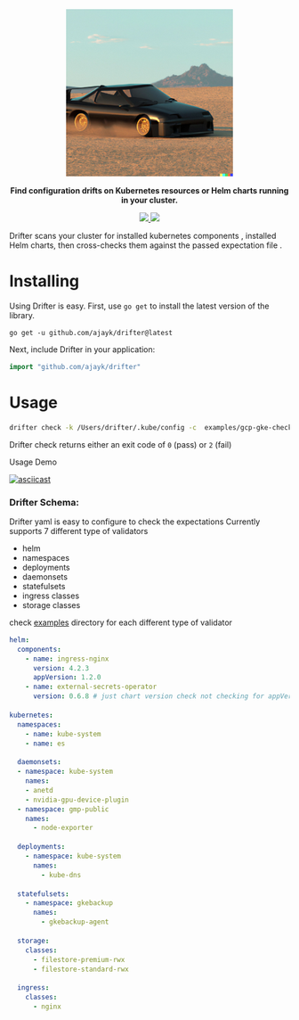 <div align="center" class="no-border">
  <img src="/img/drift.jpg" alt="Drift" width="300" height="300"/>
  <br>

<b>Find configuration drifts on Kubernetes resources or Helm charts running in your cluster.</b>

  <a href="https://github.com/ajayk/drifter/releases">
    <img src="https://img.shields.io/github/v/release/ajayk/drifter">
  </a>
  <a href="https://goreportcard.com/report/github.com/ajayk/drifter">
    <img src="https://goreportcard.com/badge/github.com/ajayk/drifter">
  </a>

</div>

Drifter scans your cluster for installed kubernetes components ,
installed Helm charts, then cross-checks them against
the passed expectation file .

# Installing

Using Drifter is easy. First, use `go get` to install the latest version
of the library.

```
go get -u github.com/ajayk/drifter@latest
```

Next, include Drifter in your application:

```go
import "github.com/ajayk/drifter"
```

# Usage

```bash
drifter check -k /Users/drifter/.kube/config -c  examples/gcp-gke-check.yaml
```
Drifter check returns either an exit code of `0` (pass)  or `2` (fail)

Usage Demo

[![asciicast](https://asciinema.org/a/SHFqgQMyAFifMsAMoVBm58sxD.svg)](https://asciinema.org/a/SHFqgQMyAFifMsAMoVBm58sxD)

### Drifter Schema:
Drifter yaml is easy to configure to check the expectations 
Currently supports 7 different type of validators 
- helm 
- namespaces
- deployments
- daemonsets
- statefulsets 
- ingress classes
- storage classes 


check [examples](examples) directory for each different type of validator 

```yaml
helm:
  components:
    - name: ingress-nginx
      version: 4.2.3
      appVersion: 1.2.0
    - name: external-secrets-operator
      version: 0.6.8 # just chart version check not checking for appVersion here 

kubernetes:
  namespaces:
    - name: kube-system
    - name: es

  daemonsets:
  - namespace: kube-system
    names:
    - anetd
    - nvidia-gpu-device-plugin
  - namespace: gmp-public
    names:
      - node-exporter

  deployments:
    - namespace: kube-system
      names:
        - kube-dns

  statefulsets:
    - namespace: gkebackup
      names:
        - gkebackup-agent

  storage:
    classes:
      - filestore-premium-rwx
      - filestore-standard-rwx

  ingress:
    classes:
      - nginx
```


